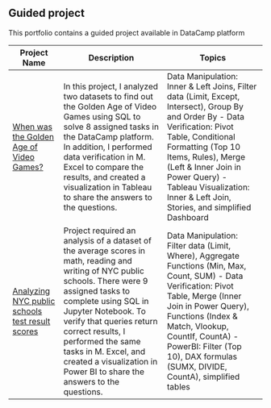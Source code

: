## **Guided project**
This portfolio contains a guided project available in DataCamp platform

| **Project Name** | **Description** | **Topics**|
|------------------|-----------------|-------------------------|
|[When was the Golden Age of Video Games?](https://github.com/carolinalay/guided_projects/tree/main/When%20was%20the%20Golden%20Age%20of%20Video%20Games%3F)|In this project, I analyzed two datasets to find out the Golden Age of Video Games using SQL to solve 8 assigned tasks in the DataCamp platform. In addition, I performed data verification in M. Excel to compare the results, and created a visualization in Tableau to share the answers to the questions.| Data Manipulation: Inner & Left Joins, Filter data (Limit, Except, Intersect), Group By and Order By - Data Verification: Pivot Table, Conditional Formatting (Top 10 Items, Rules), Merge (Left & Inner Join in Power Query) - Tableau Visualization: Inner & Left Join, Stories, and simplified Dashboard|
|[Analyzing NYC public schools test result scores](https://github.com/carolinalay/portfolio/tree/main/Analyzing%20NYC%20public%20school%20test%20result%20scores)|Project required an analysis of a dataset of the average scores in math, reading and writing of NYC public schools. There were 9 assigned tasks to complete using SQL in Jupyter Notebook. To verify that queries return correct results, I performed the same tasks in M. Excel, and created a visualization in Power BI to share the answers to the questions.| Data Manipulation: Filter data (Limit, Where), Aggregate Functions (Min, Max, Count, SUM) - Data Verification: Pivot Table, Merge (Inner Join in Power Query), Functions (Index & Match, Vlookup, CountIf, CountA) - PowerBI: Filter (Top 10), DAX formulas (SUMX, DIVIDE, CountA), simplified tables|
